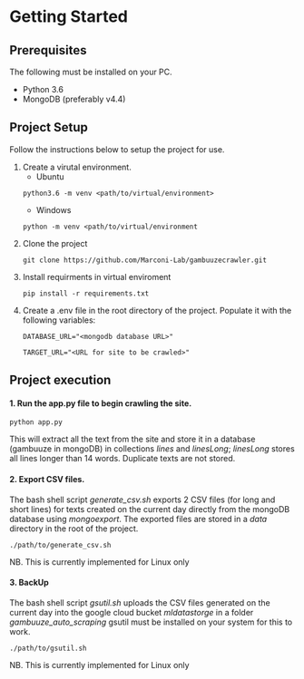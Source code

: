# Getting Started

## Prerequisites
The following must be installed on your PC.
- Python 3.6
- MongoDB (preferably v4.4)

## Project Setup
Follow the instructions below to setup the project for use.

1. Create a virutal environment.
   - Ubuntu
   ```
   python3.6 -m venv <path/to/virtual/environment>
   ```
   - Windows
   ```
   python -m venv <path/to/virtual/environment
   ```
2. Clone the project
   ```
   git clone https://github.com/Marconi-Lab/gambuuzecrawler.git
   ```
3. Install requirments in virtual enviroment
   ```
   pip install -r requirements.txt
   ```
4. Create a .env file in the root directory of the project. Populate it with the following variables:
    ```
    DATABASE_URL="<mongodb database URL>"  
    ```
    ```
    TARGET_URL="<URL for site to be crawled>"
    ```

## Project execution
#### 1. Run the app.py file to begin crawling the site.
   ```
   python app.py
   ```
   This will extract all the text from the site and store it in a database (gambuuze in mongoDB) in collections _lines_ and _linesLong_; _linesLong_ stores all lines longer than 14 words. Duplicate texts are not stored.
#### 2. Export CSV files.
  The bash shell script _generate\_csv.sh_ exports 2 CSV files (for long and short lines) for texts created on the current day directly from the mongoDB database using _mongoexport_. The exported files are stored in a _data_ directory in the root of the project.

  ```
  ./path/to/generate_csv.sh
  ```
  NB. This is currently implemented for Linux only
#### 3. BackUp
The bash shell script _gsutil.sh_ uploads the CSV files generated on the current day into the google cloud bucket _mldatastorge_ in a folder _gambuuze_auto_scraping_
gsutil must be installed on your system for this to work.
```
./path/to/gsutil.sh
```
NB. This is currently implemented for Linux only